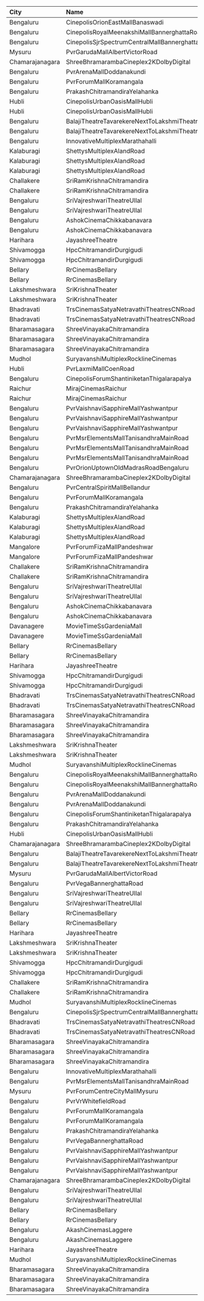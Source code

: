 | City            | Name                                            |  Time | Type        | Price | Capacity | Booked |
| :-------------- | :---------------------------------------------- | ----: | :---------- | ----: | -------: | -----: |
| Bengaluru       | CinepolisOrionEastMallBanaswadi                 | 09:45 | Executive   |  140₹ |      114 |      4 |
| Bengaluru       | CinepolisRoyalMeenakshiMallBannerghattaRoad     | 09:50 | Premium     |  120₹ |       43 |      5 |
| Bengaluru       | CinepolisSjrSpectrumCentralMallBannerghattaRoad | 10:00 | Premium     |  110₹ |       54 |      3 |
| Mysuru          | PvrGarudaMallAlbertVictorRoad                   | 10:00 | Classic     |  100₹ |      119 |     22 |
| Chamarajanagara | ShreeBhramarambaCineplex2KDolbyDigital          | 10:00 | Balcony     |  100₹ |      112 |     66 |
| Bengaluru       | PvrArenaMallDoddanakundi                        | 10:00 | Classic     |  100₹ |      104 |      1 |
| Bengaluru       | PvrForumMallKoramangala                         | 10:10 | Classic     |  112₹ |      172 |      7 |
| Bengaluru       | PrakashChitramandiraYelahanka                   | 10:15 | Balcony     |  120₹ |      357 |    231 |
| Hubli           | CinepolisUrbanOasisMallHubli                    | 10:15 | Executive   |  160₹ |      103 |      5 |
| Hubli           | CinepolisUrbanOasisMallHubli                    | 10:15 | Premium     |  180₹ |       62 |     10 |
| Bengaluru       | BalajiTheatreTavarekereNextToLakshmiTheatre     | 10:15 | Diamond     |  150₹ |      296 |    189 |
| Bengaluru       | BalajiTheatreTavarekereNextToLakshmiTheatre     | 10:15 | Gold        |  120₹ |      442 |    248 |
| Bengaluru       | InnovativeMultiplexMarathahalli                 | 10:15 | Premium     |  150₹ |       89 |     12 |
| Kalaburagi      | ShettysMultiplexAlandRoad                       | 10:15 | Platinum    |  180₹ |       16 |      8 |
| Kalaburagi      | ShettysMultiplexAlandRoad                       | 10:15 | Gold        |  130₹ |      180 |     80 |
| Kalaburagi      | ShettysMultiplexAlandRoad                       | 10:15 | Silver      |  100₹ |      135 |     57 |
| Challakere      | SriRamKrishnaChitramandira                      | 10:30 | Balcony     |  121₹ |      150 |    100 |
| Challakere      | SriRamKrishnaChitramandira                      | 10:30 | SecondClass |  101₹ |      493 |    343 |
| Bengaluru       | SriVajreshwariTheatreUllal                      | 10:30 | Balcony     |  120₹ |      200 |    172 |
| Bengaluru       | SriVajreshwariTheatreUllal                      | 10:30 | Second      |  100₹ |      676 |    612 |
| Bengaluru       | AshokCinemaChikkabanavara                       | 10:30 | Balcony     |  120₹ |      193 |    141 |
| Bengaluru       | AshokCinemaChikkabanavara                       | 10:30 | First       |  100₹ |      283 |    179 |
| Harihara        | JayashreeTheatre                                | 10:30 | SecondClass |   81₹ |      472 |    472 |
| Shivamogga      | HpcChitramandirDurgigudi                        | 11:00 | Balcony     |  150₹ |      150 |     64 |
| Shivamogga      | HpcChitramandirDurgigudi                        | 11:00 | First       |  100₹ |      460 |    132 |
| Bellary         | RrCinemasBellary                                | 11:10 | Gold        |  150₹ |      124 |     63 |
| Bellary         | RrCinemasBellary                                | 11:10 | Silver      |  100₹ |      242 |    110 |
| Lakshmeshwara   | SriKrishnaTheater                               | 11:30 | Balcony     |   81₹ |      159 |    109 |
| Lakshmeshwara   | SriKrishnaTheater                               | 11:30 | DressCircle |   71₹ |      337 |    307 |
| Bhadravati      | TrsCinemasSatyaNetravathiTheatresCNRoad         | 11:30 | GoldClass   |  120₹ |      257 |     54 |
| Bhadravati      | TrsCinemasSatyaNetravathiTheatresCNRoad         | 11:30 | SilverClass |   90₹ |      251 |     38 |
| Bharamasagara   | ShreeVinayakaChitramandira                      | 11:30 | Balcony     |  100₹ |      144 |    100 |
| Bharamasagara   | ShreeVinayakaChitramandira                      | 11:30 | FirstClass  |   60₹ |      100 |    100 |
| Bharamasagara   | ShreeVinayakaChitramandira                      | 11:30 | SecondClass |   40₹ |      175 |    175 |
| Mudhol          | SuryavanshiMultiplexRocklineCinemas             | 12:00 | GoldClass   |  120₹ |      154 |     36 |
| Hubli           | PvrLaxmiMallCoenRoad                            | 12:00 | Classic     |  160₹ |      206 |      8 |
| Bengaluru       | CinepolisForumShantiniketanThigalarapalya       | 12:30 | Premium     |  150₹ |       47 |      4 |
| Raichur         | MirajCinemasRaichur                             | 12:40 | Executive   |  160₹ |       90 |      3 |
| Raichur         | MirajCinemasRaichur                             | 12:40 | Gold        |  180₹ |       61 |      1 |
| Bengaluru       | PvrVaishnaviSapphireMallYashwantpur             | 12:40 | Classic     |  112₹ |       85 |      5 |
| Bengaluru       | PvrVaishnaviSapphireMallYashwantpur             | 12:40 | Prime       |  112₹ |       37 |     12 |
| Bengaluru       | PvrVaishnaviSapphireMallYashwantpur             | 12:40 | Recliner    |  200₹ |       13 |      5 |
| Bengaluru       | PvrMsrElementsMallTanisandhraMainRoad           | 12:45 | Classic     |  112₹ |       96 |      6 |
| Bengaluru       | PvrMsrElementsMallTanisandhraMainRoad           | 12:45 | Prime       |  140₹ |       19 |      7 |
| Bengaluru       | PvrMsrElementsMallTanisandhraMainRoad           | 12:45 | Recliner    |  240₹ |       11 |      3 |
| Bengaluru       | PvrOrionUptownOldMadrasRoadBengaluru            | 12:55 | Classic     |  236₹ |      128 |     16 |
| Chamarajanagara | ShreeBhramarambaCineplex2KDolbyDigital          | 13:00 | Balcony     |  100₹ |      112 |     66 |
| Bengaluru       | PvrCentralSpiritMallBellandur                   | 13:05 | Prime       |  170₹ |       32 |      2 |
| Bengaluru       | PvrForumMallKoramangala                         | 13:10 | Classic     |  150₹ |      172 |      9 |
| Bengaluru       | PrakashChitramandiraYelahanka                   | 13:15 | Balcony     |  120₹ |      357 |    231 |
| Kalaburagi      | ShettysMultiplexAlandRoad                       | 13:15 | Platinum    |  180₹ |       16 |      8 |
| Kalaburagi      | ShettysMultiplexAlandRoad                       | 13:15 | Gold        |  130₹ |      180 |     80 |
| Kalaburagi      | ShettysMultiplexAlandRoad                       | 13:15 | Silver      |  100₹ |      135 |     57 |
| Mangalore       | PvrForumFizaMallPandeshwar                      | 13:20 | Classic     |  150₹ |       96 |      4 |
| Mangalore       | PvrForumFizaMallPandeshwar                      | 13:20 | Prime       |  150₹ |       53 |      6 |
| Challakere      | SriRamKrishnaChitramandira                      | 13:30 | Balcony     |  121₹ |      150 |    100 |
| Challakere      | SriRamKrishnaChitramandira                      | 13:30 | SecondClass |  101₹ |      493 |    343 |
| Bengaluru       | SriVajreshwariTheatreUllal                      | 13:30 | Balcony     |  120₹ |      200 |    172 |
| Bengaluru       | SriVajreshwariTheatreUllal                      | 13:30 | Second      |  100₹ |      676 |    612 |
| Bengaluru       | AshokCinemaChikkabanavara                       | 13:30 | Balcony     |  120₹ |      193 |    141 |
| Bengaluru       | AshokCinemaChikkabanavara                       | 13:30 | First       |  100₹ |      283 |    179 |
| Davanagere      | MovieTimeSsGardeniaMall                         | 13:55 | Premier     |  180₹ |      160 |     17 |
| Davanagere      | MovieTimeSsGardeniaMall                         | 13:55 | Gold        |  200₹ |       41 |      8 |
| Bellary         | RrCinemasBellary                                | 14:00 | Gold        |  150₹ |      124 |     63 |
| Bellary         | RrCinemasBellary                                | 14:00 | Silver      |  100₹ |      242 |    110 |
| Harihara        | JayashreeTheatre                                | 14:00 | SecondClass |   81₹ |      472 |    472 |
| Shivamogga      | HpcChitramandirDurgigudi                        | 14:15 | Balcony     |  150₹ |      150 |     64 |
| Shivamogga      | HpcChitramandirDurgigudi                        | 14:15 | First       |  100₹ |      460 |    132 |
| Bhadravati      | TrsCinemasSatyaNetravathiTheatresCNRoad         | 14:30 | GoldClass   |  120₹ |      257 |     54 |
| Bhadravati      | TrsCinemasSatyaNetravathiTheatresCNRoad         | 14:30 | SilverClass |   90₹ |      251 |     38 |
| Bharamasagara   | ShreeVinayakaChitramandira                      | 14:30 | Balcony     |  100₹ |      144 |    100 |
| Bharamasagara   | ShreeVinayakaChitramandira                      | 14:30 | FirstClass  |   60₹ |      100 |    100 |
| Bharamasagara   | ShreeVinayakaChitramandira                      | 14:30 | SecondClass |   40₹ |      175 |    175 |
| Lakshmeshwara   | SriKrishnaTheater                               | 14:40 | Balcony     |   81₹ |      159 |    109 |
| Lakshmeshwara   | SriKrishnaTheater                               | 14:40 | DressCircle |   71₹ |      337 |    307 |
| Mudhol          | SuryavanshiMultiplexRocklineCinemas             | 15:00 | GoldClass   |  120₹ |      154 |     37 |
| Bengaluru       | CinepolisRoyalMeenakshiMallBannerghattaRoad     | 15:35 | Executive   |  130₹ |       76 |      7 |
| Bengaluru       | CinepolisRoyalMeenakshiMallBannerghattaRoad     | 15:35 | Premium     |  130₹ |       43 |      6 |
| Bengaluru       | PvrArenaMallDoddanakundi                        | 15:55 | Classic     |  112₹ |      104 |      2 |
| Bengaluru       | PvrArenaMallDoddanakundi                        | 15:55 | Prime       |  140₹ |       31 |      2 |
| Bengaluru       | CinepolisForumShantiniketanThigalarapalya       | 16:00 | Premium     |  150₹ |       47 |      2 |
| Bengaluru       | PrakashChitramandiraYelahanka                   | 16:00 | Balcony     |  120₹ |      357 |    231 |
| Hubli           | CinepolisUrbanOasisMallHubli                    | 16:00 | Premium     |  180₹ |       62 |     10 |
| Chamarajanagara | ShreeBhramarambaCineplex2KDolbyDigital          | 16:00 | Balcony     |  100₹ |      112 |     66 |
| Bengaluru       | BalajiTheatreTavarekereNextToLakshmiTheatre     | 16:00 | Diamond     |  150₹ |      296 |    189 |
| Bengaluru       | BalajiTheatreTavarekereNextToLakshmiTheatre     | 16:00 | Gold        |  120₹ |      442 |    248 |
| Mysuru          | PvrGarudaMallAlbertVictorRoad                   | 16:05 | Classic     |  130₹ |      119 |      6 |
| Bengaluru       | PvrVegaBannerghattaRoad                         | 16:15 | Classic     |  140₹ |       86 |      9 |
| Bengaluru       | SriVajreshwariTheatreUllal                      | 16:15 | Balcony     |  120₹ |      200 |    172 |
| Bengaluru       | SriVajreshwariTheatreUllal                      | 16:15 | Second      |  100₹ |      676 |    612 |
| Bellary         | RrCinemasBellary                                | 17:00 | Gold        |  150₹ |      124 |     63 |
| Bellary         | RrCinemasBellary                                | 17:00 | Silver      |  100₹ |      242 |    110 |
| Harihara        | JayashreeTheatre                                | 17:00 | SecondClass |   81₹ |      472 |    472 |
| Lakshmeshwara   | SriKrishnaTheater                               | 17:45 | Balcony     |   81₹ |      159 |    109 |
| Lakshmeshwara   | SriKrishnaTheater                               | 17:45 | DressCircle |   71₹ |      337 |    307 |
| Shivamogga      | HpcChitramandirDurgigudi                        | 18:00 | Balcony     |  150₹ |      150 |     64 |
| Shivamogga      | HpcChitramandirDurgigudi                        | 18:00 | First       |  100₹ |      460 |    132 |
| Challakere      | SriRamKrishnaChitramandira                      | 18:00 | Balcony     |  121₹ |      150 |    100 |
| Challakere      | SriRamKrishnaChitramandira                      | 18:00 | SecondClass |  101₹ |      493 |    343 |
| Mudhol          | SuryavanshiMultiplexRocklineCinemas             | 18:00 | GoldClass   |  120₹ |      154 |     36 |
| Bengaluru       | CinepolisSjrSpectrumCentralMallBannerghattaRoad | 18:10 | Premium     |  140₹ |       54 |     14 |
| Bhadravati      | TrsCinemasSatyaNetravathiTheatresCNRoad         | 18:30 | GoldClass   |  120₹ |      257 |     54 |
| Bhadravati      | TrsCinemasSatyaNetravathiTheatresCNRoad         | 18:30 | SilverClass |   90₹ |      251 |     38 |
| Bharamasagara   | ShreeVinayakaChitramandira                      | 18:30 | Balcony     |  100₹ |      144 |    100 |
| Bharamasagara   | ShreeVinayakaChitramandira                      | 18:30 | FirstClass  |   60₹ |      100 |    100 |
| Bharamasagara   | ShreeVinayakaChitramandira                      | 18:30 | SecondClass |   40₹ |      175 |    175 |
| Bengaluru       | InnovativeMultiplexMarathahalli                 | 18:40 | Premium     |  150₹ |       89 |     12 |
| Bengaluru       | PvrMsrElementsMallTanisandhraMainRoad           | 18:45 | Classic     |  170₹ |       96 |      4 |
| Mysuru          | PvrForumCentreCityMallMysuru                    | 18:45 | Classic     |  140₹ |      152 |     14 |
| Bengaluru       | PvrVrWhitefieldRoad                             | 18:45 | Prime       |  190₹ |       17 |      2 |
| Bengaluru       | PvrForumMallKoramangala                         | 18:45 | Classic     |  200₹ |      166 |     10 |
| Bengaluru       | PvrForumMallKoramangala                         | 18:45 | Recliner    |  300₹ |       12 |      4 |
| Bengaluru       | PrakashChitramandiraYelahanka                   | 18:50 | Balcony     |  120₹ |      357 |    231 |
| Bengaluru       | PvrVegaBannerghattaRoad                         | 19:00 | Classic     |  150₹ |      142 |      3 |
| Bengaluru       | PvrVaishnaviSapphireMallYashwantpur             | 19:00 | Classic     |  150₹ |       85 |      1 |
| Bengaluru       | PvrVaishnaviSapphireMallYashwantpur             | 19:00 | Prime       |  170₹ |       37 |      6 |
| Bengaluru       | PvrVaishnaviSapphireMallYashwantpur             | 19:00 | Recliner    |  250₹ |       13 |      7 |
| Chamarajanagara | ShreeBhramarambaCineplex2KDolbyDigital          | 19:00 | Balcony     |  100₹ |      112 |     66 |
| Bengaluru       | SriVajreshwariTheatreUllal                      | 19:00 | Balcony     |  120₹ |      200 |    172 |
| Bengaluru       | SriVajreshwariTheatreUllal                      | 19:00 | Second      |  100₹ |      676 |    612 |
| Bellary         | RrCinemasBellary                                | 19:30 | Gold        |  150₹ |      124 |     63 |
| Bellary         | RrCinemasBellary                                | 19:30 | Silver      |  100₹ |      242 |    110 |
| Bengaluru       | AkashCinemasLaggere                             | 19:30 | GoldClass   |  150₹ |       44 |     44 |
| Bengaluru       | AkashCinemasLaggere                             | 19:30 | SilverClass |  100₹ |      729 |    670 |
| Harihara        | JayashreeTheatre                                | 20:00 | SecondClass |   81₹ |      472 |    472 |
| Mudhol          | SuryavanshiMultiplexRocklineCinemas             | 21:00 | GoldClass   |  120₹ |      154 |     36 |
| Bharamasagara   | ShreeVinayakaChitramandira                      | 21:30 | Balcony     |  100₹ |      144 |    100 |
| Bharamasagara   | ShreeVinayakaChitramandira                      | 21:30 | FirstClass  |   60₹ |      100 |    100 |
| Bharamasagara   | ShreeVinayakaChitramandira                      | 21:30 | SecondClass |   40₹ |      175 |    175 |